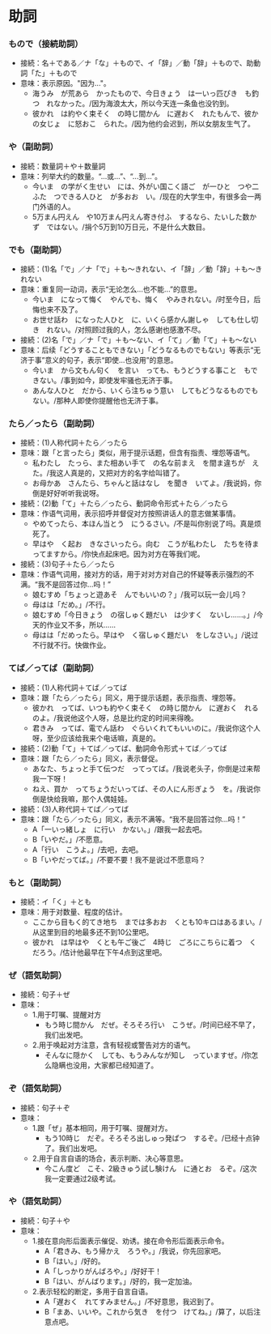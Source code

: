 # 助詞

### もので（接続助詞）

- 接続：名＋である／ナ「な」＋もので、イ「辞」／動「辞」＋もので、助動詞「た」＋もので
- 意味：表示原因。"因为..."。
  - 海うみ　が荒あら　かったもので、今日きょう　は一いっ匹ぴき　も釣つ　れなかった。/因为海浪太大，所以今天连一条鱼也没钓到。
  - 彼かれ　は約やく束そく　の時じ間かん　に遅おく　れたもんで、彼かの女じょ　に怒おこ　られた。/因为他约会迟到，所以女朋友生气了。

### や（副助詞）

- 接続：数量詞＋や＋数量詞
- 意味：列举大约的数量。“...或...”、“...到...”。
  - 今いま　の学がく生せい　には、外がい国こく語ご　が一ひと　つや二ふた　つできる人ひと　が多おお　い。/现在的大学生中，有很多会一两门外语的人。
  - 5万まん円えん　や10万まん円えん寄き付ふ　するなら、たいした数かず　ではない。/捐个5万到10万日元，不是什么大数目。

### でも（副助詞）

- 接続：(1)名「で」／ナ「で」＋も〜きれない、イ「辞」／動「辞」＋も〜きれない
- 意味：重复同一动词，表示“无论怎么...也不能...”的意思。
  - 今いま　になって悔く　やんでも、悔く　やみきれない。/时至今日，后悔也来不及了。
  - お世せ話わ　になった人ひと　に、いくら感かん謝しゃ　しても仕し切き　れない。/对照顾过我的人，怎么感谢也感激不尽。
- 接続：(2)名「で」／ナ「で」＋も〜ない、イ「て」／動「て」＋も〜ない
- 意味：后续「どうすることもできない」「どうなるものでもない」等表示“无济于事”意义的句子，表示“即使...也没用”的意思。
  - 今いま　から文もん句く　を言い　っても、もうどうする事こと　もできない。/事到如今，即使发牢骚也无济于事。
  - あんな人ひと　だから、いくら注ちゅう意い　してもどうなるものでもない。/那种人即使你提醒他也无济于事。

### たら／ったら（副助詞）

- 接続：(1)人称代詞＋たら／ったら
- 意味：跟「と言ったら」类似，用于提示话题，但含有指责、埋怨等语气。
  - 私わたし　たっら、また相あい手て　の名な前まえ　を間ま違ちが　えた。/我这人真是的，又把对方的名字给叫错了。
  - お母かあ　さんたら、ちゃんと話はなし　を聞き　いてよ。/我说妈，你倒是好好听听我说呀。
- 接続：(2)動「て」＋たら／ったら、動詞命令形式＋たら／ったら
- 意味：作语气词用，表示招呼并督促对方按照讲话人的意志做某事情。
  - やめてったら、本ほん当とう　にうるさい。/不是叫你别说了吗。真是烦死了。
  - 早はや　く起お　きなさいったら。向む　こうが私わたし　たちを待ま　ってますから。/你快点起床吧。因为对方在等我们呢。
- 接続：(3)句子＋たら／ったら
- 意味：作语气词用，接对方的话，用于对对方对自己的怀疑等表示强烈的不满。“我不是回答过你...吗！”
  - 娘むすめ「ちょっと遊あそ　んでもいいの？」/我可以玩一会儿吗？
  - 母はは「だめ。」/不行。
  - 娘むすめ「今日きょう　の宿しゅく題だい　は少すく　ないし……。」/今天的作业又不多，所以……
  - 母はは「だめったら。早はや　く宿しゅく題だい　をしなさい。」/说过不行就不行。快做作业。

### てば／ってば（副助詞）

- 接続：(1)人称代詞＋てば／ってば
- 意味：跟「たら／ったら」同义，用于提示话题，表示指责、埋怨等。
  - 彼かれ　ってば、いつも約やく束そく　の時じ間かん　に遅おく　れるのよ。/我说他这个人呀，总是比约定的时间来得晚。
  - 君きみ　ってば、電でん話わ　ぐらいくれてもいいのに。/我说你这个人呀，至少应该给我来个电话嘛，真是的。
- 接続：(2)動「て」＋てば／ってば、動詞命令形式＋てば／ってば
- 意味：跟「たら／ったら」同义，表示督促。
  - あなた、ちょっと手て伝つだ　ってってば。/我说老头子，你倒是过来帮我一下呀！
  - ねえ、買か　ってちょうだいってば、その人にん形ぎょう　を。/我说你倒是快给我嘛，那个人偶娃娃。
- 接続：(3)人称代詞＋てば／ってば
- 意味：跟「たら／ったら」同义，表示不满等。“我不是回答过你...吗！”
  - A「一いっ緒しょ　に行い　かない。」/跟我一起去吧。
  - B「いやだ。」/不愿意。
  - A「行い　こうよ。」/去吧，去吧。
  - B「いやだってば。」/不要不要！我不是说过不愿意吗？

### もと（副助詞）

- 接続：イ「く」＋とも
- 意味：用于对数量、程度的估计。
  - ここから目もく的てき地ち　までは多おお　くとも10キロはあるまい。/从这里到目的地最多还不到10公里吧。
  - 彼かれ　は早はや　くとも午ご後ご　4時じ　ごろにこちらに着つ　くだろう。/估计他最早在下午4点到这里吧。

### ぜ（語気助詞）

- 接続：句子＋ぜ
- 意味：
  - 1.用于叮嘱、提醒对方
    - もう時じ間かん　だぜ。そろそろ行い　こうぜ。/时间已经不早了，我们出发吧。
  - 2.用于唤起对方注意，含有轻视或警告对方的语气。
    - そんなに隠かく　しても、もうみんなが知し　っていますぜ。/你怎么隐瞒也没用，大家都已经知道了。

### ぞ（語気助詞）

- 接続：句子＋ぞ
- 意味：
  - 1.跟「ぜ」基本相同，用于叮嘱、提醒对方。
    - もう10時じ　だぞ。そろそろ出しゅっ発ぱつ　するぞ。/已经十点钟了。我们出发吧。
  - 2.用于自言自语的场合，表示判断、决心等意思。
    - 今こん度ど　こそ、2級きゅう試し験けん　に通とお　るぞ。/这次我一定要通过2级考试。

### や（語気助詞）

- 接続：句子＋や
- 意味：
  - 1.接在意向形后面表示催促、劝诱。接在命令形后面表示命令。
    - A「君きみ、もう帰かえ　ろうや。」/我说，你先回家吧。
    - B「はい。」/好的。
    - A「しっかりがんばろや。」/好好干！
    - B「はい、がんばります。」/好的，我一定加油。
  - 2.表示轻松的断定，多用于自言自语。
    - A「遅おく　れてすみません。」/不好意思，我迟到了。
    - B「まあ、いいや。これから気き　を付つ　けてね。」/算了，以后注意点吧。
